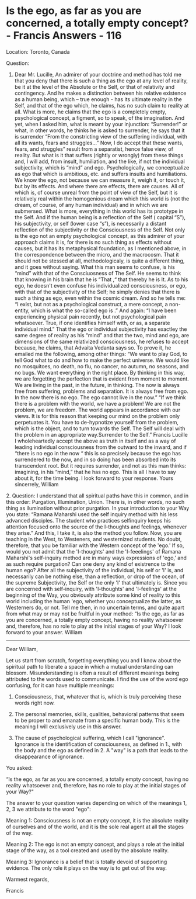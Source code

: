 # Is the ego, as far as you are concerned, a totally empty concept? - Francis Answers - 116

Location: Toronto, Canada&nbsp;

Question:

1. Dear Mr. Lucille, An admirer of your doctrine and method has told me that you deny that there is such a thing as the ego at any level of reality, be it at the level of the Absolute or the Self, or that of relativity and contingency. And he makes a distinction between his relative existence as a human being, which &ndash; true enough - has its ultimate reality in the Self, and that of the ego which, he claims, has no such claim to reality at all. What is more, he claims that the ego is a completely empty, psychological concept, a figment, so to speak, of the imagination. And yet, when I asked him, what is meant by your injunction: &ldquo;Surrender!&rdquo; or what, in other words, he thinks he is asked to surrender, he says that it is surrender &ldquo;From the constricting view of the suffering individual, with all its wants, fears and struggles...&rdquo; Now, I do accept that these wants, fears, and struggles&rdquo; result from a separatist, hence false view, of reality. But what is it that suffers (rightly or wrongly) from these things and, I will add, from insult, humiliation, and the like, if not the individual subjectivity, which is &ldquo;mind&rdquo; and ego. Psychologically, we conceptualize as ego that which is ambitious, etc. and suffers insults and humiliations. We know the ego, not because we can measure it, weigh it, or touch it, but by its effects. And where there are effects, there are causes. All of which is, of course unreal from the point of view of the Self, but it is relatively real within the homogenious dream which this world is (not the dream, of course, of any human individual) and in which we are submersed. What is more, everything in this world has its prototype in the Self. And if the human being is a reflection of the Self ( capital &ldquo;S&rdquo;), his subjectivity, or self (lower case &ldquo;s&rdquo;), is necessarily a distant reflection of the subjectivity or the Consciousness of the Self. Not only is the ego not an empty psychological concept, as this admirer of your approach claims it is, for there is no such thing as effects without causes, but it has its metaphysical foundation, as I mentioned above, in the correspondence between the micro, and the macrocosm. That it should not be stessed at all, methodologicaly, is quite a different thing, and it goes without saying. What this man seems to confuse, is his &ldquo;mind&rdquo; with that of the Consciuosness of The Self. He seems to think that knowing in his brain that he is &ldquo;That ,&ldquo; that thereby he is It. As to his ego, he doesn't even confuse his individualized consciousness, or ego, with that of the subjectivity of the Self; he simply denies that there is such a thing as ego, even within the cosmic dream. And so he tells me: &ldquo;I exist, but not as a psychological construct, a mere concept, a non-entity, which is what the so-called ego is .&rdquo; And again: &ldquo;I have been experiencing physical pain recently, but not psychological pain whatsoever. True, if one identifies himself with, or as, a separate individual mind.&rdquo; That the ego or individual subjectivity has exactley the same degree of reality as his &ldquo;mind&rdquo; and that the two, mind and ego, are dimensions of the same relativized consciousness, he refuses to accept because, he claims, that Advaita Vedanta says so. To prove it, he emailed me the following, among other things: &ldquo;We want to play God, to tell God what to do and how to make the perfect universe. We would like no mosquitoes, no death, no flu, no cancer, no autumn, no seasons, and no bugs. We want everything in the right place. By thinking in this way, we are forgetting the perfection that is evident from moment to moment. We are living in the past, in the future, in thinking. The now is always free from suffering, problems and separation. It is always free from ego. In the now there is no ego. The ego cannot live in the now.&rdquo; &ldquo;If we think there is a problem with the world, we have a problem! We are not the problem, we are freedom. The world appears in accordance with our views. It is for this reason that keeping our mind on the problem only perpetuates it. You have to de-hypnotize yourself from the problem, which is the object, and to turn towards the Self. The Self will deal with the problem in an appropriate way.Surrender to the Self.&rdquo; Francis Lucille I wholeheartedly accept the above as truth in itself and as a way of leading individual consciousness from the outward to the inward, and if &ldquo;there is no ego in the now &ldquo; this is so precisely because the ego has surrendered to the now, and in so doing has been absorbed into its transcendent root. But it requires surrender, and not as this man thinks: imagining, in his &ldquo;mind,&rdquo; that he has no ego. This is all I have to say about it, for the time being. I look forward to your response. Yours sincerrely, William

2.&nbsp;Question: I understand that all spiritual paths have this in common, and in this order: Purgation, Illumination, Union. There is, in other words, no such thing as ilumination without prior purgation. In your introduction to your Way you state: &ldquo;Ramana Maharshi used the self inquiry method with his less advanced disciples. The student who practices selfinquiry keeps his attention focused onto the source of the I-thoughts and feelings, whenever they arise.&rdquo; And this, I take it, is also the method you follow. Now, you are teaching in the West, to Westeners, and westernized students. No doubt, therefore, that you be familiar with the Western concept of the 'ego.' If so, would you not admit that the 'I-thoughts' and the 'I-feeelings' of Ramana Maharshi's self-inquiry method are in many ways expressions of 'ego,' and as such require purgation? Can one deny any kind of existrence to the human ego? After all the subjectivity of the individual, his self or 'I' is, and necessarily can be nothing else, than a reflection, or drop of the ocean, of the supreme Subjectivity, the Self or the only 'I' that ultimately is. Since you are concerned with self-inquiry, with 'I-thoughts' and 'I-feelings' at the beginning of the Way, you obviously attribute some kind of reality to this world including the human 'ego, whether you conceptualize the latter, as Westerners do, or not. Tell me then, in no uncertain terms, and quite apart from what may or may not be fruitful in your method: &ldquo;Is the ego, as far as you are concerned, a totally empty concept, having no reality whatsoever and, therefore, has no role to play at the initial stages of your Way? I look forward to your answer. William

 **** 

Dear William,

Let us start from scratch, forgetting everything you and I know about the spiritual path to liberate a space in which a mutual understanding can blossom. Misunderstanding is often a result of different meanings being attributed to the words used to communicate. I find the use of the word ego confusing, for it can have multiple meanings:

1. Consciousness, that, whatever that is, which is truly perceiving these words right now.

2. The personal memories, skills, qualities, behavioral patterns that seem to be proper to and emanate from a specific human body. This is the meaning I will exclusively use in this answer.

3. The cause of psychological suffering, which I call "ignorance". Ignorance is the identification of consciousness, as defined in 1., with the body and the ego as defined in 2. A "way" is a path that leads to the disappearance of ignorance.

You asked:

&ldquo;Is the ego, as far as you are concerned, a totally empty concept, having no reality whatsoever and, therefore, has no role to play at the initial stages of your Way?"

The answer to your question varies depending on which of the meanings 1, 2, 3 we attribute to the word "ego":

Meaning 1: Consciousness is not an empty concept, it is the absolute reality of ourselves and of the world, and it is the sole real agent at all the stages of the way.

Meaning 2: The ego is not an empty concept, and plays a role at the initial stage of the way, as a tool created and used by the absolute reality.

Meaning 3: Ignorance is a belief that is totally devoid of supporting evidence. The only role it plays on the way is to get out of the way.

Warmest regards,

Francis

